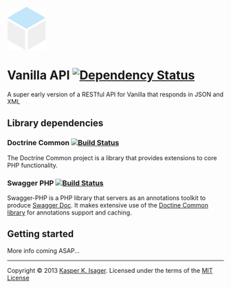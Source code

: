 [![Vanilla API](design/images/api.png)](https://github.com/kasperisager/VanillaAPI)

# Vanilla API [![Dependency Status](https://gemnasium.com/kasperisager/VanillaAPI.png)](https://gemnasium.com/kasperisager/VanillaAPI)

A super early version of a RESTful API for Vanilla that responds in JSON and XML

## Library dependencies

### Doctrine Common [![Build Status](https://travis-ci.org/doctrine/common.png)](https://travis-ci.org/doctrine/common)
The Doctrine Common project is a library that provides extensions to core PHP functionality.

### Swagger PHP [![Build Status](https://travis-ci.org/zircote/swagger-php.png)](https://travis-ci.org/zircote/swagger-php)
Swagger-PHP is a PHP library that servers as an annotations toolkit to produce [Swagger Doc](http://swagger.wordnik.com).
It makes extensive use of the [Doctine Common library](http://www.doctrine-project.org/projects/common.html) for
annotations support and caching.

## Getting started

More info coming ASAP...

---
Copyright © 2013 [Kasper K. Isager](https://github.com/kasperisager). Licensed under the terms of the [MIT License](LICENSE.md)
